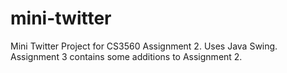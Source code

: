 # mini-twitter
Mini Twitter Project for CS3560 Assignment 2. Uses Java Swing.
Assignment 3 contains some additions to Assignment 2.